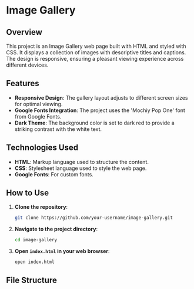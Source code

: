 # Image Gallery

## Overview
This project is an Image Gallery web page built with HTML and styled with CSS. It displays a collection of images with descriptive titles and captions. The design is responsive, ensuring a pleasant viewing experience across different devices.

## Features
- **Responsive Design**: The gallery layout adjusts to different screen sizes for optimal viewing.
- **Google Fonts Integration**: The project uses the 'Mochiy Pop One' font from Google Fonts.
- **Dark Theme**: The background color is set to dark red to provide a striking contrast with the white text.

## Technologies Used
- **HTML**: Markup language used to structure the content.
- **CSS**: Stylesheet language used to style the web page.
- **Google Fonts**: For custom fonts.

## How to Use
1. **Clone the repository**:
    ```sh
    git clone https://github.com/your-username/image-gallery.git
    ```
2. **Navigate to the project directory**:
    ```sh
    cd image-gallery
    ```
3. **Open `index.html` in your web browser**:
    ```sh
    open index.html
    ```

## File Structure
